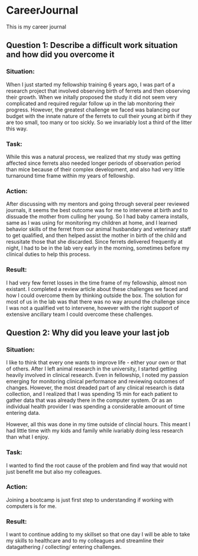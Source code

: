 # CareerJournal
This is my career journal

## Question 1: Describe a difficult work situation and how did you overcome it
### Situation: 

When I just started my fellowship training 6 years ago, I was part of a research project that involved observing birth of ferrets and then observing their growth. When we initally proposed the study it did not seem very complicated and required regular follow up in the lab monitoring their progress.  However, the greatest challenge we faced was balancing our budget with the innate nature of the ferrets to cull their young at birth if they are too small, too many or too sickly. So we invariably lost a third of the litter this way.  

### Task: 

While this was a natural process, we realized that my study was getting affected since ferrets also needed longer periods of observation period than mice because of their complex development, and also had very little turnaround time frame within my years of fellowship.


### Action: 

After discussing with my mentors and going through several peer reviewed journals, it seems the best outcome was for me to intervene at birth and to dissuade the mother from culling her young.  So I had baby camera installs, same as I was using for monitoring my children at home, and I learned behavior skills of the ferret from our animal husbandary and veterinary staff to get qualified, and then helped assist the mother in birth of the child and resusitate those that she discarded. Since ferrets delivered frequently at night, I had to be in the lab very early in the morning, sometimes before my clinical duties to help this process. 

### Result:

I had very few ferret losses in the time frame of my fellowship, almost non existant.  I completed a review article about these challenges we faced and how I could overcome them by thinking outside the box.  The solution for most of us in the lab was that there was no way around the challenge since I was not a qualified vet to intervene, however with the right support of extensive ancillary team I could overcome these challenges. 

## Question 2: Why did you leave your last job

### Situation: 

I like to think that every one wants to improve life - either your own or that of others.  After I left animal research in the university, I started getting heavily involved in clinical research. Even in fellowship, I noted my passion emerging for monitoring clinical performance and reviewing outcomes of changes.  However, the most dreaded part of any clinical research is data collection, and I realized that I was spending 15 min for each patient to gather data that was already there in the computer system.  Or as an individual health provider I was spending a considerable amoount of time entering data.

However, all this was done in my time outside of clincial hours. This meant I had little time with my kids and family while ivariably doing less research than what I enjoy.

### Task:

I wanted to find the root cause of the problem and find way that would not just benefit me but also my colleagues.


### Action: 

Joining a bootcamp is just first step to understanding if working with computers is for me. 

### Result:
 
I want to continue adding to my skillset so that one day I will be able to take my skills to healthcare and to my colleagues and streamline their datagathering / collecting/ entering challenges.

